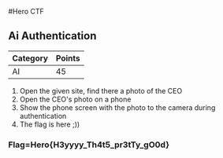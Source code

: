 #Hero CTF
## Ai Authentication

Category | Points 
--- | --- 
AI | 45

1. Open the given site, find there a photo of the CEO
2. Open the CEO's photo on a phone
3. Show the phone screen with the photo to the camera during authentication
4. The flag is here ;))

### Flag=Hero{H3yyyy_Th4t5_pr3tTy_gO0d}
